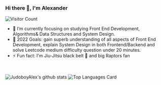### Hi there 👋, I'm Alexander
![Visitor Count](https://komarev.com/ghpvc/?username=JudoboyAlex&color=ff69b4)
<br/>
- 🌱 I’m currently focusing on studying Front End Development, Algorithms& Data Structures and System Design.
- 🥅 2022 Goals: gain superb understanding of all aspects of Front End Development, explain System Design in both Frontend/Backend and solve Leetcode medium difficulty question under 20 minutes.  
- ⚡ Fun fact: I'm Jiu-Jitsu black belt 🥋 and big Raptors fan
<br/>

![JudoboyAlex's github stats](https://github-readme-stats.vercel.app/api?username=JudoboyAlex&show_icons=true&theme=cobalt&count_private=true)
![Top Languages Card](https://github-readme-stats.vercel.app/api/top-langs/?username=JudoboyAlex&layout=compact&theme=cobalt)

